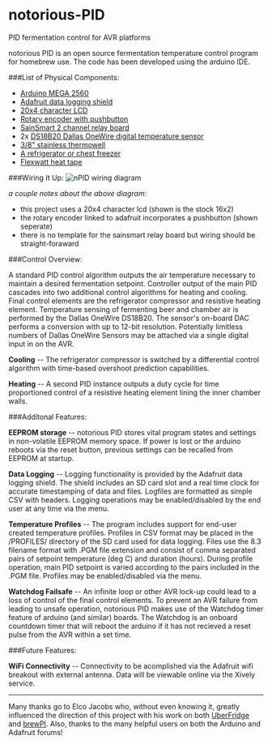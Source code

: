 notorious-PID
=============

PID fermentation control for AVR platforms

notorious PID is an open source fermentation temperature control program for homebrew use.  The code has been developed using the arduino IDE.

###List of Physical Components:

- [Arduino MEGA 2560](http://arduino.cc/en/Main/arduinoBoardMega2560)
- [Adafruit data logging shield](http://www.adafruit.com/product/1141)
- [20x4 character LCD](http://www.adafruit.com/product/198)
- [Rotary encoder with pushbutton](http://www.adafruit.com/product/377)
- [SainSmart 2 channel relay board](http://www.sainsmart.com/arduino-pro-mini.html)
- 2x [DS18B20 Dallas OneWire digital temperature sensor](http://www.adafruit.com/product/381)
- [3/8" stainless thermowell](https://www.brewershardware.com/12-Stainless-Steel-Thermowell-TWS12.html)
- [A refrigerator or chest freezer](http://www.craigslist.org/about/sites)
- [Flexwatt heat tape](http://www.calorique.com/en/flexwatt-heat-tape/)

###Wiring It Up:
![nPID wiring diagram](https://raw.githubusercontent.com/osakechan/notorious-PID/master/img/nPID%20wiring%20layout.png)

*a couple notes about the above diagram:*
- this project uses a 20x4 character lcd (shown is the stock 16x2)
- the rotary encoder linked to adafruit incorporates a pushbutton (shown seperate)
- there is no template for the sainsmart relay board but wiring should be straight-foraward

###Control Overview:

  A standard PID control algorithm outputs the air temperature necessary to maintain a desired fermentation setpoint. Controller output of the main PID cascades into two additional control algorithms for heating and cooling.  Final control elements are the refrigerator compressor and resistive heating element.  Temperature sensing of fermenting beer and chamber air is performed by the Dallas OneWire DS18B20.  The sensor's on-board DAC performs a conversion with up to 12-bit resolution.  Potentially limitless numbers of Dallas OneWire Sensors may be attached via a single digital input in on the AVR.

  **Cooling** --  The refrigerator compressor is switched by a differential control algorithm with time-based overshoot prediction capabilities.

  **Heating** --  A second PID instance outputs a duty cycle for time proportioned control of a resistive heating element lining the inner chamber walls.

###Additonal Features:

  **EEPROM storage** -- notorious PID stores vital program states and settings in non-volatile EEPROM memory space.  If power is lost or the arduino reboots via the reset button, previous settings can be recalled from EEPROM at startup.

  **Data Logging** -- Logging functionality is provided by the Adafruit data logging shield.  The shield includes an SD card slot and a real time clock for accurate timestamping of data and files.  Logfiles are formatted as simple CSV with headers.  Logging operations may be enabled/disabled by the end user at any time via the menu.
  
  **Temperature Profiles** -- The program includes support for end-user created temperature profiles.  Profiles in CSV format may be placed in the /PROFILES/ directory of the SD card used for data logging.  Files use the 8.3 filename format with .PGM file extension and consist of comma separated pairs of setpoint temperature (deg C) and duration (hours).  During profile operation, main PID setpoint is varied according to the pairs included in the .PGM file.  Profiles may be enabled/disabled via the menu.
  
  **Watchdog Failsafe** -- An infinite loop or other AVR lock-up could lead to a loss of control of the final control elements.  To prevent an AVR failure from leading to unsafe operation, notorious PID makes use of the Watchdog timer feature of arduino (and similar) boards.  The Watchdog is an onboard countdown timer that will reboot the arduino if it has not recieved a reset pulse from the AVR within a set time.
  
###Future Features:

  **WiFi Connectivity** -- Connectivity to be acomplished via the Adafruit wifi breakout with external antenna.  Data will be viewable online via the Xively service.

-----------------------

Many thanks go to Elco Jacobs who, without even knowing it, greatly influenced the direction of this project with his work on both [UberFridge](http://www.elcojacobs.com/uberfridge/) and [brewPI](http://www.brewpi.com/).  Also, thanks to the many helpful users on both the Arduino and Adafruit forums!
